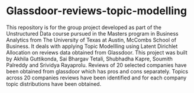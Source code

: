 # Glassdoor-reviews-topic-modelling
This repository is for the group project developed as part of the Unstructured Data course pursued in the Masters program in Business Analytics from The University of Texas at Austin, McCombs School of Business.  It deals with applying Topic Modellling using Latent Dirichlet Allocation on reviews data obtained from Glassdoor. This project was built by Akhila Guttikonda, Sai Bhargav Tetali, Shubhadha Kapre, Soumith Palreddy and Srividya Rayaprolu. Reviews of 20 selected companies have been obtained from glassdoor which has pros and cons separately. Topics across 20 companies reviews have been identified and for each company topic distributions have been obtained.
